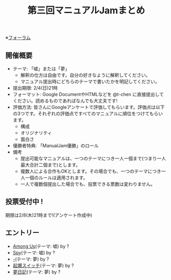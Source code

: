 ﻿---
layout: default
title: 第三回マニュアルJamまとめ
description: KTaNE Japanで開催された第三回マニュアルJamのまとめです
lang: ja_JP
---

※[フォーラム](https://canary.discord.com/channels/874852992501813310/1197824533193838683)

## 開催概要
* テーマ: 「嘘」または「夢」
  * 解釈の仕方は自由です。自分の好きなように解釈してください。
  * マニュアル提出時にどちらのテーマで書いたかを明記してください。
* 提出期限: 2/4(日)21時
* フォーマット: Google DocumentやHTMLなどを @t-chen に直接提出してください。読めるものであればなんでも大丈夫です!
* 評価方法: 皆さんにGoogleアンケートで評価してもらいます。評価点は以下の3つです。それぞれの評価点ですべてのマニュアルに順位をつけてもらいます。
  * 構成
  * オリジナリティ
  * 面白さ
* 優勝者特典: 「ManualJam優勝」のロール
* 備考
  * 提出可能なマニュアルは、一つのテーマにつき一人一個まで(つまり一人最大合計二個まで)とします。
  * 複数人による合作もOKとします。その場合でも、一つのテーマにつき一人一個のルールは適用されます。
  * 一人で複数個提出した場合でも、投票できる票数は変わりません。

## 投票受付中 !

期限は2/8(木)21時まで!(アンケート作成中)

## エントリー

* [Among Us](https://tepel-chen.github.io/ModuleJamJP3/Karuta.html)(テーマ: 嘘) by ?
* [Spy](https://tepel-chen.github.io/ModuleJamJP3/Spy.html)(テーマ: 嘘) by ?
* [-](https://tepel-chen.github.io/ModuleJamJP3/-.html)(テーマ: 夢) by ?
* [起爆スイッチ](https://tepel-chen.github.io/ModuleJamJP3/Tapiring%20Switches.html)(テーマ: 夢) by ?
* [夢日記](https://tepel-chen.github.io/ModuleJamJP3/Dream%20Diary.html)(テーマ: 夢) by ?